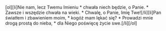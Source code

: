 [ol][li]Nie nam, lecz Twemu Imieniu * chwała niech będzie, o Panie. * Zawsze i wszędzie chwała na wieki. * Chwalę, o Panie, Imię Twe![/li][li]Pan światłem i zbawieniem moim, * kogóż mam lękać się? * Prowadzi mnie drogą prostą do nieba, * dla Niego poświęcę życie swe.[/li][/ol]